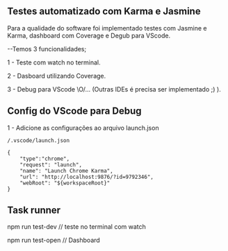 
## Testes automatizado com Karma e Jasmine

Para a qualidade do software foi implementado testes com Jasmine e Karma, dashboard com
Coverage e Degub para VScode.

--Temos 3 funcionalidades;

1 - Teste com watch no terminal.

2 - Dasboard utilizando Coverage.

3 - Debug para VScode \O/... (Outras IDEs é precisa ser implementado ;) ).

## Config do VScode para Debug

1 - Adicione as configurações ao arquivo launch.json 
    
    /.vscode/launch.json

    {
        "type":"chrome",
        "request": "launch",
        "name": "Launch Chrome Karma",
        "url": "http://localhost:9876/?id=9792346",
        "webRoot": "${workspaceRoot}"
    }

## Task runner

npm run test-dev // teste no terminal com watch

npm run test-open // Dashboard 
